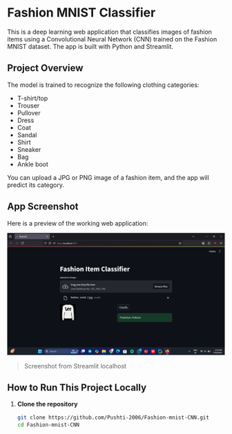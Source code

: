 # Fashion MNIST Classifier

This is a deep learning web application that classifies images of fashion items using a Convolutional Neural Network (CNN) trained on the Fashion MNIST dataset. The app is built with Python and Streamlit.

## Project Overview

The model is trained to recognize the following clothing categories:
- T-shirt/top
- Trouser
- Pullover
- Dress
- Coat
- Sandal
- Shirt
- Sneaker
- Bag
- Ankle boot

You can upload a JPG or PNG image of a fashion item, and the app will predict its category.

## App Screenshot

Here is a preview of the working web application:

![App Screenshot](https://github.com/Pushti-2006/Fashion-mnist-CNN/blob/main/Screenshot%202025-07-23%20172451.png)

> Screenshot from Streamlit localhost

## How to Run This Project Locally

1. **Clone the repository**
   ```bash
   git clone https://github.com/Pushti-2006/Fashion-mnist-CNN.git
   cd Fashion-mnist-CNN
